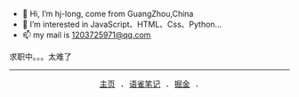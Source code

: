 - 👋 Hi, I’m hj-long, come from GuangZhou,China
- 👀 I’m interested in JavaScript、HTML、Css、Python...
- 📫 my mail is 1203725971@qq.com

求职中。。。太难了


---

<p align="center">
  <samp>
    <a href="https://hj-long.github.io">主页</a> .
    <a href="https://www.yuque.com/along-kukjv">语雀笔记</a> .
    <a href="https://juejin.cn/user/3822345831330648">掘金</a> .
  </samp>
</p>


<!---
xiaohuqiqi/xiaohuqiqi is a ✨ special ✨ repository because its `README.md` (this file) appears on your GitHub profile.
You can click the Preview link to take a look at your changes.
--->
